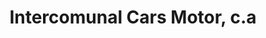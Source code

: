 ---
title: "Intercomunal Cars Motor, c.a"
url: /turmero-maracay/intercomunal-cars-motor-c-a/
shop: motocicleta
---